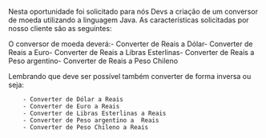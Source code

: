 Nesta oportunidade foi solicitado para nós Devs a criação de um conversor de moeda utilizando a linguagem Java. As características solicitadas por nosso cliente são as seguintes:

O conversor de moeda deverá:- Converter de Reais a Dólar- Converter de Reais a Euro- Converter de Reais a Libras Esterlinas- Converter de Reais a Peso argentino- Converter de Reais a Peso Chileno

Lembrando que deve ser possível também converter de forma inversa ou seja:

        - Converter de Dólar a Reais
        - Converter de Euro a Reais
        - Converter de Libras Esterlinas a Reais
        - Converter de Peso argentino a  Reais
        - Converter de Peso Chileno a Reais